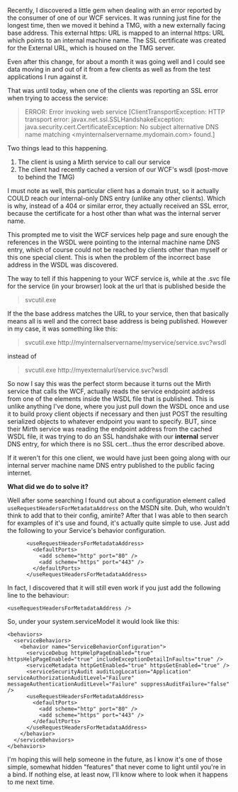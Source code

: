 <!-- {Title:"WCF Base being shown incorrectly when behind TMG.", PublishedOn:"2013-12-23 15:29",Intro:"WCF Service Base Address is being reported incorrectly when behind a Threat Management Gateway."} -->

Recently, I discovered a little gem when dealing with an error reported by the consumer of one of our WCF services. It was running just fine for the longest time, then we moved it behind a TMG, with a new externally facing base address. This external https: URL is mapped to an internal https: URL which points to an internal machine name. The SSL certificate was created for the External URL, which is housed on the TMG server.

Even after this change, for about a month it was going well and I could see data moving in and out of it from a few clients as well as from the test applications I run against it.

That was until today, when one of the clients was reporting an SSL error when trying to access the service:

>ERROR: Error invoking web service [ClientTransportException: HTTP transport error: javax.net.ssl.SSLHandshakeException: java.security.cert.CertificateException: No subject alternative DNS name matching <myinternalservername.mydomain.com> found.]

Two things lead to this happening.

1. The client is using a Mirth service to call our service
2. The client had recently cached a version of our WCF's wsdl (post-move to behind the TMG)


I must note as well, this particular client has a domain trust, so it actually COULD reach our internal-only DNS entry (unlike any other clients). Which is why, instead of a 404 or similar error, they actually received an SSL error, because the certificate for a host other than what was the internal server name.

This prompted me to visit the WCF services help page and sure enough the references in the WSDL were pointing to the internal machine name DNS entry, which of course could not be reached by clients other than myself or this one special client. This is when the problem of the incorrect base address in the WSDL was discovered.

The way to tell if this happening to your WCF service is, while at the .svc file for the service (in your browser) look at the url that is published beside the

> svcutil.exe

If the the base address matches the URL to your service, then that basically means all is well and the correct base address is being published. However in my case, it was something like this:

> svcutil.exe http://myinternalservername/myservice/service.svc?wsdl

instead of 

> svcutil.exe http://myexternalurl/service.svc?wsdl

So now I say this was the perfect storm because it turns out the Mirth service that calls the WCF, actually reads the service endpoint address from one of the elements inside the WSDL file that is published. This is unlike anything I've done, where you just pull down the WSDL once and use it to build proxy client objects if necessary and then just POST the resulting serialized objects to whatever endpoint you want to specify. BUT, since their Mirth service was reading the endpoint address from the cached WSDL file, it was trying to do an SSL handshake with our **internal** server DNS entry, for which there is no SSL cert...thus the error described above.

If it weren't for this one client, we would have just been going along with our internal server machine name DNS entry published to the public facing internet.

**What did we do to solve it?**

Well after some searching I found out about a configuration element called `useRequestHeadersForMetadataAddress` on the MSDN site. Duh, who wouldn't think to add that to their config, amirite? After that I was able to then search for examples of it's use and found, it's actually quite simple to use. Just add the following to your Service's behavior configuration.

		  <useRequestHeadersForMetadataAddress>
            <defaultPorts>
              <add scheme="http" port="80" />
              <add scheme="https" port="443" />
            </defaultPorts>
          </useRequestHeadersForMetadataAddress>

In fact, I discovered that it will still even work if you just add the following line to the behaviour:

    <useRequestHeadersForMetadataAddress />

So, under your system.serviceModel it would look like this:

    <behaviors>
      <serviceBehaviors>
        <behavior name="ServiceBehaviorConfiguration">
          <serviceDebug httpHelpPageEnabled="true" httpsHelpPageEnabled="true" includeExceptionDetailInFaults="true" />
          <serviceMetadata httpGetEnabled="true" httpsGetEnabled="true" />
		  <serviceSecurityAudit auditLogLocation="Application" serviceAuthorizationAuditLevel="Failure" messageAuthenticationAuditLevel="Failure" suppressAuditFailure="false" />
		  <useRequestHeadersForMetadataAddress>
            <defaultPorts>
              <add scheme="http" port="80" />
              <add scheme="https" port="443" />
            </defaultPorts>
          </useRequestHeadersForMetadataAddress>  
        </behavior>
      </serviceBehaviors>
    </behaviors>

I'm hoping this will help someone in the future, as I know it's one of those simple, somewhat hidden "features" that never come to light until you're in a bind. If nothing else, at least now, I'll know where to look when it happens to me next time.